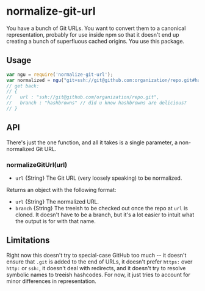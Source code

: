 # normalize-git-url

You have a bunch of Git URLs. You want to convert them to a canonical
representation, probably for use inside npm so that it doesn't end up creating
a bunch of superfluous cached origins. You use this package.










<extoc></extoc>

## Usage

```javascript
var ngu = require('normalize-git-url');
var normalized = ngu("git+ssh://git@github.com:organization/repo.git#hashbrowns")
// get back:
// {
//   url : "ssh://git@github.com/organization/repo.git",
//   branch : "hashbrowns" // did u know hashbrowns are delicious?
// }
```

## API

There's just the one function, and all it takes is a single parameter, a non-normalized Git URL.

### normalizeGitUrl(url)

* `url` {String} The Git URL (very loosely speaking) to be normalized.

Returns an object with the following format:

* `url` {String} The normalized URL.
* `branch` {String} The treeish to be checked out once the repo at `url` is
  cloned. It doesn't have to be a branch, but it's a lot easier to intuit what
  the output is for with that name.

## Limitations

Right now this doesn't try to special-case GitHub too much -- it doesn't ensure
that `.git` is added to the end of URLs, it doesn't prefer `https:` over
`http:` or `ssh:`, it doesn't deal with redirects, and it doesn't try to
resolve symbolic names to treeish hashcodes. For now, it just tries to account
for minor differences in representation.
